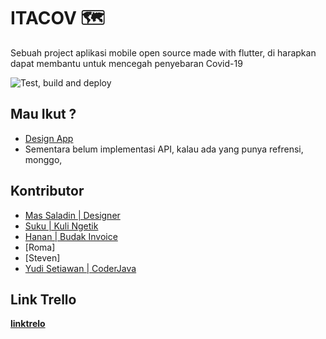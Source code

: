 # ITACOV 🗺

Sebuah project aplikasi mobile open source made with flutter, di harapkan dapat membantu untuk mencegah penyebaran Covid-19 

![Test, build and deploy](https://github.com/hananloser/itacov-flutter/workflows/Test,%20build%20and%20deploy/badge.svg)
## Mau Ikut ?
- [Design App](https://www.figma.com/file/zZdSbymxNepJGTjCe9pgP2/itacov?node-id=0%3A876)
- Sementara belum implementasi API, kalau ada yang punya refrensi, monggo,

## Kontributor
- [Mas Saladin | Designer](mailto:heysaladin@gmail.com)
- [Suku | Kuli Ngetik](mailto:ilzammulkhaq85@gmail.com)
- [Hanan | Budak Invoice](https://github.com/hananloser/)
- [Roma]
- [Steven] 
- [Yudi Setiawan | CoderJava](mailto:kolonel.yudisetiawan@gmail.com)



## Link Trello
**[linktrelo](https://trello.com/invite/b/prPaFoco/6b7839d2f902ed0f3620f981d9391675/itacov)**

